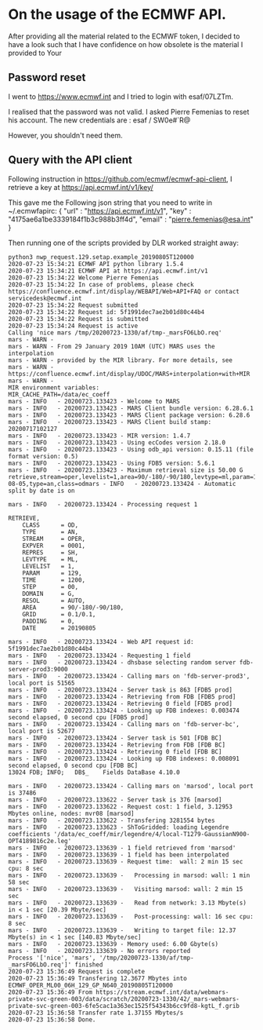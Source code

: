 # On the usage of the ECMWF API.

After providing all the material related to the ECMWF token, I decided to have a look
such that I have confidence on how obsolete is the material I provided to Your

## Password reset
I went to https://www.ecmwf.int and I tried to login with esaf/07LZTm.

I realised that the password was not valid. I asked Pierre Femenias to reset his account.
The new credentials are :
esaf / SW0e#`R@

However, you shouldn't need them.


## Query with the API client
Following instruction in https://github.com/ecmwf/ecmwf-api-client, I retrieve a
key at https://api.ecmwf.int/v1/key/

This gave me the Following json string that you need to write in ~/.ecmwfapirc:
{
    "url"   : "https://api.ecmwf.int/v1",
    "key"   : "4175ae6a1be3339184f1b3c988b3ff4d",
    "email" : "pierre.femenias@esa.int"
}


Then running one of the scripts provided by DLR worked straight away:
```
python3 nwp_request.129.setap.example_20190805T120000
2020-07-23 15:34:21 ECMWF API python library 1.5.4
2020-07-23 15:34:21 ECMWF API at https://api.ecmwf.int/v1
2020-07-23 15:34:22 Welcome Pierre Femenias
2020-07-23 15:34:22 In case of problems, please check https://confluence.ecmwf.int/display/WEBAPI/Web+API+FAQ or contact servicedesk@ecmwf.int
2020-07-23 15:34:22 Request submitted
2020-07-23 15:34:22 Request id: 5f1991dec7ae2b01d80c44b4
2020-07-23 15:34:22 Request is submitted
2020-07-23 15:34:24 Request is active
Calling 'nice mars /tmp/20200723-1330/af/tmp-_marsFO6LbO.req'
mars - WARN -
mars - WARN - From 29 January 2019 10AM (UTC) MARS uses the interpolation
mars - WARN - provided by the MIR library. For more details, see
mars - WARN - https://confluence.ecmwf.int/display/UDOC/MARS+interpolation+with+MIR
mars - WARN -
MIR environment variables:
MIR_CACHE_PATH=/data/ec_coeff
mars - INFO   - 20200723.133423 - Welcome to MARS
mars - INFO   - 20200723.133423 - MARS Client bundle version: 6.28.6.1
mars - INFO   - 20200723.133423 - MARS Client package version: 6.28.6
mars - INFO   - 20200723.133423 - MARS Client build stamp: 20200717102127
mars - INFO   - 20200723.133423 - MIR version: 1.4.7
mars - INFO   - 20200723.133423 - Using ecCodes version 2.18.0
mars - INFO   - 20200723.133423 - Using odb_api version: 0.15.11 (file format version: 0.5)
mars - INFO   - 20200723.133423 - Using FDB5 version: 5.6.1
mars - INFO   - 20200723.133423 - Maximum retrieval size is 50.00 G
retrieve,stream=oper,levelist=1,area=90/-180/-90/180,levtype=ml,param=129,padding=0,grid=0.1/0.1,expver=1,time=12,date=2019-08-05,type=an,class=odmars - INFO   - 20200723.133424 - Automatic split by date is on

mars - INFO   - 20200723.133424 - Processing request 1

RETRIEVE,
    CLASS      = OD,
    TYPE       = AN,
    STREAM     = OPER,
    EXPVER     = 0001,
    REPRES     = SH,
    LEVTYPE    = ML,
    LEVELIST   = 1,
    PARAM      = 129,
    TIME       = 1200,
    STEP       = 00,
    DOMAIN     = G,
    RESOL      = AUTO,
    AREA       = 90/-180/-90/180,
    GRID       = 0.1/0.1,
    PADDING    = 0,
    DATE       = 20190805

mars - INFO   - 20200723.133424 - Web API request id: 5f1991dec7ae2b01d80c44b4
mars - INFO   - 20200723.133424 - Requesting 1 field
mars - INFO   - 20200723.133424 - dhsbase selecting random server fdb-server-prod3:9000
mars - INFO   - 20200723.133424 - Calling mars on 'fdb-server-prod3', local port is 51565
mars - INFO   - 20200723.133424 - Server task is 863 [FDB5 prod]
mars - INFO   - 20200723.133424 - Retrieving from FDB [FDB5 prod]
mars - INFO   - 20200723.133424 - Retrieving 0 field [FDB5 prod]
mars - INFO   - 20200723.133424 - Looking up FDB indexes: 0.003474 second elapsed, 0 second cpu [FDB5 prod]
mars - INFO   - 20200723.133424 - Calling mars on 'fdb-server-bc', local port is 52677
mars - INFO   - 20200723.133424 - Server task is 501 [FDB BC]
mars - INFO   - 20200723.133424 - Retrieving from FDB [FDB BC]
mars - INFO   - 20200723.133424 - Retrieving 0 field [FDB BC]
mars - INFO   - 20200723.133424 - Looking up FDB indexes: 0.008091 second elapsed, 0 second cpu [FDB BC]
13024 FDB; INFO;   DB$_    Fields DataBase 4.10.0

mars - INFO   - 20200723.133424 - Calling mars on 'marsod', local port is 37486
mars - INFO   - 20200723.133622 - Server task is 376 [marsod]
mars - INFO   - 20200723.133622 - Request cost: 1 field, 3.12953 Mbytes online, nodes: mvr08 [marsod]
mars - INFO   - 20200723.133622 - Transfering 3281554 bytes
mars - INFO   - 20200723.133623 - ShToGridded: loading Legendre coefficients '/data/ec_coeff/mir/legendre/4/local-T1279-GaussianN900-OPT4189816c2e.leg'
mars - INFO   - 20200723.133639 - 1 field retrieved from 'marsod'
mars - INFO   - 20200723.133639 - 1 field has been interpolated
mars - INFO   - 20200723.133639 - Request time:  wall: 2 min 15 sec  cpu: 8 sec
mars - INFO   - 20200723.133639 -   Processing in marsod: wall: 1 min 58 sec
mars - INFO   - 20200723.133639 -   Visiting marsod: wall: 2 min 15 sec
mars - INFO   - 20200723.133639 -   Read from network: 3.13 Mbyte(s) in < 1 sec [20.39 Mbyte/sec]
mars - INFO   - 20200723.133639 -   Post-processing: wall: 16 sec cpu: 8 sec
mars - INFO   - 20200723.133639 -   Writing to target file: 12.37 Mbyte(s) in < 1 sec [140.83 Mbyte/sec]
mars - INFO   - 20200723.133639 - Memory used: 6.00 Gbyte(s)
mars - INFO   - 20200723.133639 - No errors reported
Process '['nice', 'mars', '/tmp/20200723-1330/af/tmp-_marsFO6LbO.req']' finished
2020-07-23 15:36:49 Request is complete
2020-07-23 15:36:49 Transfering 12.3677 Mbytes into ECMWF_OPER_ML00_06H_129_GP_N640_20190805T120000
2020-07-23 15:36:49 From https://stream.ecmwf.int/data/webmars-private-svc-green-003/data/scratch/20200723-1330/42/_mars-webmars-private-svc-green-003-6fe5cac1a363ec1525f54343b6cc9fd8-kgtL_f.grib
2020-07-23 15:36:58 Transfer rate 1.37155 Mbytes/s
2020-07-23 15:36:58 Done.
```
